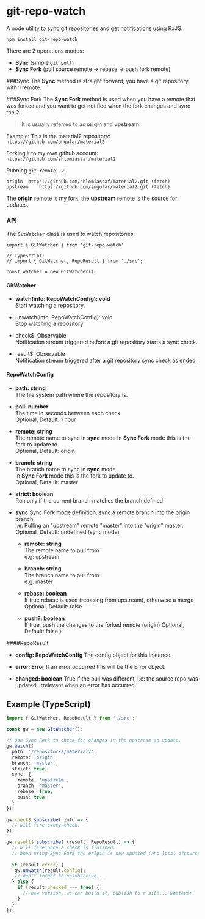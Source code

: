 # git-repo-watch 
A node utility to sync git repositories and get notifications using RxJS.
 
`npm install git-repo-watch`


There are 2 operations modes:
  - **Sync** (simple `git pull`)
  - **Sync Fork** (pull source remote -> rebase -> push fork remote)

###Sync
The **Sync** method is straight forward, you have a git repository with 1 remote.  

###Sync Fork
The **Sync Fork** method is used when you have a remote that was forked and you want to get notified when the fork changes and sync the 2.  

>It is usually referred to as **origin** and **upstream**.  

Example:
This is the material2 repository: `https://github.com/angular/material2`

Forking it to my own github account: `https://github.com/shlomiassaf/material2`

Running `git remote -v`:
```
origin	https://github.com/shlomiassaf/material2.git (fetch)
upstream	https://github.com/angular/material2.git (fetch)
```

The **origin** remote is my fork, the **upstream** remote is the source for updates.

### API
The `GitWatcher` class is used to watch repositories.

```
import { GitWatcher } from 'git-repo-watch'

// TypeScript:
// import { GitWatcher, RepoResult } from './src'; 

const watcher = new GitWatcher();
```

#### GitWatcher
  -  **watch(info: RepoWatchConfig): void**  
  Start watching a repository.
  
  -  unwatch(info: RepoWatchConfig): void  
  Stop watching a repository
  
  -  check$: Observable<RepoWatchConfig>  
  Notification stream triggered before a git repository starts a sync check.
  
  -  result$: Observable<RepoResult>  
  Notification stream triggered after a git repository sync check as ended.

#### RepoWatchConfig  
  - **path: string**  
  The file system path where the repository is.
    
  - **poll: number**  
  The time in seconds between each check  
  Optional, Default: 1 hour
   
  - **remote: string**  
  The remote name to sync in **sync** mode
  In **Sync Fork** mode this is the fork to update to.  
  Optional, Default: origin

   
  - **branch: string**  
  The branch name to sync in **sync** mode  
  In **Sync Fork** mode this is the fork to update to.  
  Optional, Default: master

   - **strict: boolean**  
   Run only if the current branch matches the branch defined.
   
  - **sync**
  Sync Fork mode definition, sync a remote branch into the origin branch.  
  i.e: Pulling an "upstream" remote "master" into the "origin" master.  
  Optional, Default: undefined (sync mode)     
    - **remote: string**  
    The remote name to pull from    
    e.g: upstream
        
    - **branch: string**  
      The branch name to pull from    
      e.g: master        

    - **rebase: boolean**  
     If true rebase is used (rebasing from upstream), otherwise a merge
     Optional, Default: false
     
    - **push?: boolean**  
    If true, push the changes to the forked remote (origin)
    Optional, Default: false
  }
  
  
####RepoResult
  - **config: RepoWatchConfig**
  The config object for this instance.
  
  - **error: Error**
  If an error occurred this will be the Error object.
  
  - **changed: boolean**
  True if the pull was different, i.e: the source repo was updated.
  Irrelevant when an error has occurred.



## Example (TypeScript)
```ts
import { GitWatcher, RepoResult } from './src';

const gw = new GitWatcher();

// Use Sync Fork to check for changes in the upstream an update.
gw.watch({
  path: '/repos/forks/material2',
  remote: 'origin',
  branch: 'master',
  strict: true,
  sync: {
    remote: 'upstream',
    branch: 'master',
    rebase: true,
    push: true
  }
});

gw.check$.subscribe( info => {
  // will fire every check.
});

gw.result$.subscribe( (result: RepoResult) => {
  // will fire once a check is finished.
  // When using Sync Fork the origin is now updated (and local ofcourse)
  
  if (result.error) {   
   gw.unwatch(result.config);
   // don't forget to unsubscrive...
  } else {
    if (result.checked === true) {
      // new version, we can build it, publish to a site... whatever.
    }
  }   
});
```

